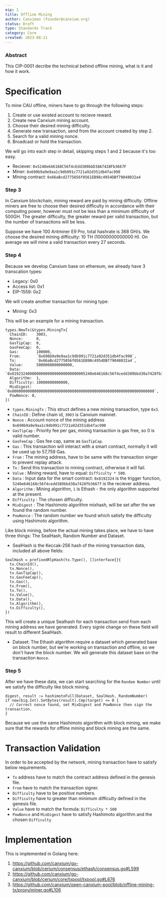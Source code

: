 ```yaml
---
eip: 1
title: Offline Mining
author: Canximan (founder@canxium.org)
status: Draft
type: Standards Track
category: Core
created: 2023-08-11
---
```


### Abstract
This CIP-0001 decribe the technical behind offline mining, what is it and how it work.

# Specification

To mine CAU offline, miners have to go through the following steps:
1. Create or use existed account to recieve reward.
2. Create new Canxium mining account.
3. Choose their desired mining difficulty.
4. Generate new transaction, send from the account created by step 2. 
5. Search for a valid mining nonce.
6. Broadcast or hold the transaction.

We will go into each step in detail, skipping steps 1 and 2 because it's too easy.
- Reciever: `0x5240e646168C56f4cEdd389bbD38A7428Fb3667F`
- Miner: `0x690b9a9e9aa1c9db991c7721a92d351db4fac990`
- Mining contract: `0x66aBcd2775856f0561EB98c4954DBf79048032a4`

### Step 3
In Canxium blockchain, mining reward are paid by mining difficulty. Offline miners are 
free to choose their desired difficulty in accordance with their computing power, however must not be less than a minimum difficulty of 500GH.
The greater difficulty, the greater reward per valid transaction, but the number of transactions will be less.

Suppose we have 100 Antminer E9 Pro, total hashrate is 368 GH/s. We choose the desired mining difficulty: 10 TH (10000000000000 H). On average we will mine a valid transaction every 27 seconds.

### Step 4
Because we develop Canxium base on ethereum, we already have 3 transcation types:
 - Legacy: 0x0
 - Access list: 0x1
 - EIP-1559: 0x2

We will create another transaction for mining type:
 - Mining: 0x3

This will be an example for a mining transaction.
```
types.NewTx(&types.MiningTx{
  ChainID:    3003,
  Nonce:      0,
  GasTipCap:  0,
  GasFeeCap:  0,
  Gas:        100000,
  From:       `0x690b9a9e9aa1c9db991c7721a92d351db4fac990`,
  To:         `0x66aBcd2775856f0561EB98c4954DBf79048032a4`,
  Value:      5000000000000000,
  Data:       `0x819232400000000000000000000000005240e646168c56f4cedd389bbd38a7428fb3667f`,
  Algorithm:  1,
  Difficulty: 10000000000000,
  MixDigest: `0x0000000000000000000000000000000000000000000000000000000000000000`,
  PowNonce: 0,
})
```
- `types.MiningTx` : This struct defines a new mining transaction, type `0x3`.
- `ChainID`        : Define chain id, `3003` is Canxium mainnet.
- `Nonce`          : Account nonce of the mining address `0x690b9a9e9aa1c9db991c7721a92d351db4fac990`
- `GasTipCap`      : Priority fee per gas, mining transaction is gas free, so 0 is valid number.
- `GasFeeCap`      : Gas fee cap, same as `GasTipCap`.
- `Gas`            : This transaction will interact with a smart contract, normally it will be used up to 57,759 Gas.
- `From`           : The mining address, have to be same with the transaction singer to prevent replay attack.
- `To`             : Send this transaction to mining contract, otherwise it will fail.
- `Value`          : Mining reward, have to equal: `Difficulty * 500`.
- `Data` 	   : Input data for the smart contract: `0x8192324` is the trigger function, `5240e646168c56f4cedd389bbd38a7428fb3667f` is the reciever address.
- `Algorithm`      : Mining algorithm, `1` is Ethash - the only algorithm supported at the present.
- `Difficulty`     : The chosen difficulty.
- `MixDigest`      : The Hashimoto algorithm mixhash, will be set after the we found the random number.
- `PowNonce`       : The random number we found which satisfy the difficulty using Hashimoto algorithm.

Like block mining, before the actual mining takes place, we have to have three things: The SealHash, Random Number and Dataset.
- SealHash is the Keccak-256 hash of the mining transaction data, included all above fields:
```
SealHash = prefixedRlpHash(tx.Type(), []interface{}{
  tx.ChainId(),
  tx.Nonce(),
  tx.GasTipCap(),
  tx.GasFeeCap(),
  tx.Gas(),
  tx.From(),
  tx.To(),
  tx.Value(),
  tx.Data(),
  tx.Algorithm(),
  tx.Difficulty(),
})
```

This will create a unique Sealhash for each transaction send from each mining address we have generated. Every signle change on these field
will result to different SealHash.

- Dataset: The Ethash algorithm require a dataset which generated base on block number, but we're working on transaction and offline, so we don't have the block number. We will
generate this dataset base on the transaction `Nonce`.

### Step 5
After we have these data, we can start searching for the `Random Number` until we satisfy the difficulty like block mining.
```
digest, result := hashimotoFull(Dataset, SealHash, RandomNumber)
if new(big.Int).SetBytes(result).Cmp(target) <= 0 {
  // Correct nonce found, set MixDigest and PowNonce then sign the transaction.
}
```

Because we use the same Hashimoto algorithm with block mining, we make sure that the rewards for offline mining and block mining are the same.
# Transaction Validation
In order to be accepted by the network, mining transaction have to satisfy below requirements.
- `To` address have to match the contract address defined in the genesis file.
- `From` have to match the transaction signer.
- `Difficulty` have to be positive numbers.
- `Difficulty` have to greater than minimum difficulty defined in the genesis file.
- `Value` have to match the formula: `Difficulty * 500`
- `PowNonce` and `MixDigest` have to satisfy Hashimoto algorithm and the chosen `Difficulty`


# Implementation

This is implemented in Golang here:
1. https://github.com/canxium/go-canxium/blob/cerium/consensus/ethash/consensus.go#L599
2. https://github.com/canxium/go-canxium/blob/cerium/core/txpool/txpool.go#L676
3. https://github.com/canxium/open-canxium-pool/blob/offline-mining-tx/proxy/miner.go#L106
